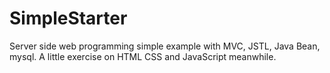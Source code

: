SimpleStarter
=============
Server side web programming simple example with MVC, JSTL, Java Bean, mysql.
A little exercise on HTML CSS and JavaScript meanwhile.
